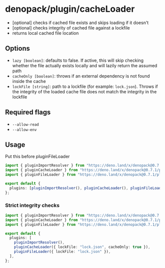 # denopack/plugin/cacheLoader

- [optional] checks if cached file exists and skips loading if it doesn't
- [optional] checks integrity of cached file against a lockfile
- returns local cached file location

## Options

- `lazy [boolean]`: defaults to false. If active, this will skip checking whether the file actually exists locally and will lazily return the assumed path
- `cacheOnly [boolean]`: throws if an external dependency is not found inside the cache
- `lockFile [string]`: path to a lockfile (for example: `lock.json`). Throws if the integrity of the loaded cache file does not match the integrity in the lockfile

## Required flags

- `--allow-read`
- `--allow-env`

## Usage

Put this before pluginFileLoader

```ts
import { pluginImportResolver } from "https://deno.land/x/denopack@0.7.1/plugin/importResolver/mod.ts";
import { pluginCacheLoader } from "https://deno.land/x/denopack@0.7.1/plugin/cacheLoader/mod.ts";
import { pluginFileLoader } from "https://deno.land/x/denopack@0.7.1/plugin/filLoader/mod.ts";

export default {
  plugins: [pluginImportResolver(), pluginCacheLoader(), pluginFileLoader()],
};
```

### Strict integrity checks

```ts
import { pluginImportResolver } from "https://deno.land/x/denopack@0.7.1/plugin/importResolver/mod.ts";
import { pluginCacheLoader } from "https://deno.land/x/denopack@0.7.1/plugin/cacheLoader/mod.ts";
import { pluginFileLoader } from "https://deno.land/x/denopack@0.7.1/plugin/filLoader/mod.ts";

export default {
  plugins: [
    pluginImportResolver(),
    pluginCacheLoader({ lockFile: "lock.json", cacheOnly: true }),
    pluginFileLoader({ lockFile: "lock.json" }),
  ],
};
```
